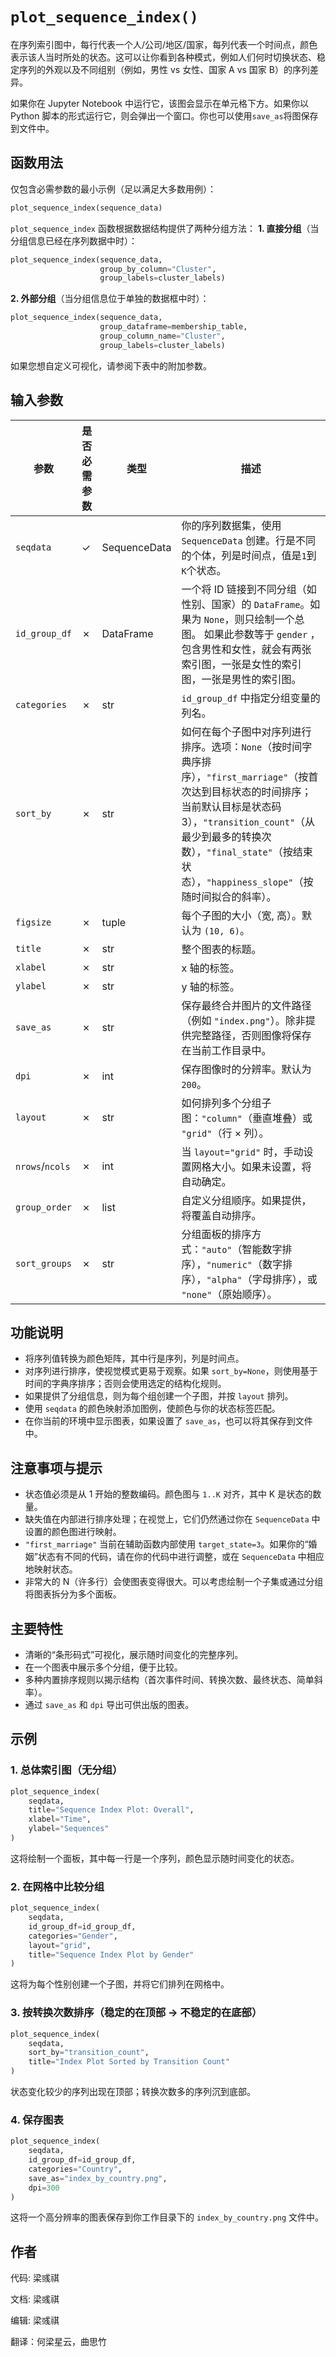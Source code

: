 # `plot_sequence_index()`
在序列索引图中，每行代表一个人/公司/地区/国家，每列代表一个时间点，颜色表示该人当时所处的状态。这可以让你看到各种模式，例如人们何时切换状态、稳定序列的外观以及不同组别（例如，男性 vs 女性、国家 A vs 国家 B）的序列差异。

如果你在 Jupyter Notebook 中运行它，该图会显示在单元格下方。如果你以 Python 脚本的形式运行它，则会弹出一个窗口。你也可以使用`save_as`将图保存到文件中。

## 函数用法

仅包含必需参数的最小示例（足以满足大多数用例）：

```python
plot_sequence_index(sequence_data)
```
`plot_sequence_index` 函数根据数据结构提供了两种分组方法：
**1. 直接分组**（当分组信息已经在序列数据中时）：

```python
plot_sequence_index(sequence_data, 
                    group_by_column="Cluster", 
                    group_labels=cluster_labels)
```

**2. 外部分组**（当分组信息位于单独的数据框中时）：

```python
plot_sequence_index(sequence_data, 
                    group_dataframe=membership_table, 
                    group_column_name="Cluster", 
                    group_labels=cluster_labels)
```

如果您想自定义可视化，请参阅下表中的附加参数。

## 输入参数

| 参数       | 是否必需参数 | 类型         | 描述                                                                                                                                                                           |
| --------------- |--------| ------------ |------------------------------------------------------------------------------------------------------------------------------------------------------------------------------|
| `seqdata`       | ✓      | SequenceData | 你的序列数据集，使用 `SequenceData` 创建。行是不同的个体，列是时间点，值是`1`到`K`个状态。                                                                                                                     |
| `id_group_df`   | ✗      | DataFrame    | 一个将 ID 链接到不同分组（如性别、国家）的 `DataFrame`。如果为 `None`，则只绘制一个总图。 如果此参数等于 `gender` ，包含男性和女性，就会有两张索引图，一张是女性的索引图，一张是男性的索引图。                                                             |
| `categories`    | ✗      | str          | `id_group_df` 中指定分组变量的列名。                                                                                                                                                    |
| `sort_by`       | ✗      | str          | 如何在每个子图中对序列进行排序。选项：`None`（按时间字典序排序），`"first_marriage"`（按首次达到目标状态的时间排序；当前默认目标是状态码 3），`"transition_count"`（从最少到最多的转换次数），`"final_state"`（按结束状态），`"happiness_slope"`（按随时间拟合的斜率）。 
| `figsize`       | ✗      | tuple        | 每个子图的大小（宽, 高）。默认为 `(10, 6)`。                                                                                                                                                 |
| `title`         | ✗      | str          | 整个图表的标题。                                                                                                                                                                     |
| `xlabel`        | ✗      | str          | x 轴的标签。                                                                                                                                                                      |
| `ylabel`        | ✗      | str          | y 轴的标签。                                                                                                                                                                      |
| `save_as`       | ✗      | str          | 保存最终合并图片的文件路径（例如 `"index.png"`）。除非提供完整路径，否则图像将保存在当前工作目录中。                                                                                                                    |
| `dpi`           | ✗      | int          | 保存图像时的分辨率。默认为`200`。                                                                                                                                                          |
| `layout`        | ✗      | str          | 如何排列多个分组子图：`"column"`（垂直堆叠）或 `"grid"`（行 × 列）。                                                                                                                                |
| `nrows`/`ncols` | ✗      | int          | 当 `layout="grid"` 时，手动设置网格大小。如果未设置，将自动确定。                                                                                                                                    |
| `group_order`   | ✗      | list         | 自定义分组顺序。如果提供，将覆盖自动排序。                                                                                                                                                        |
| `sort_groups`   | ✗      | str          | 分组面板的排序方式：`"auto"`（智能数字排序），`"numeric"`（数字排序），`"alpha"`（字母排序），或 `"none"`（原始顺序）。                                                                                               |

## 功能说明

* 将序列值转换为颜色矩阵，其中行是序列，列是时间点。
* 对序列进行排序，使视觉模式更易于观察。如果 `sort_by=None`，则使用基于时间的字典序排序；否则会使用选定的结构化规则。
* 如果提供了分组信息，则为每个组创建一个子图，并按 `layout` 排列。
* 使用 `seqdata` 的颜色映射添加图例，使颜色与你的状态标签匹配。
* 在你当前的环境中显示图表，如果设置了 `save_as`，也可以将其保存到文件中。

## 注意事项与提示

* 状态值必须是从 1 开始的整数编码。颜色图与 `1..K` 对齐，其中 K 是状态的数量。
* 缺失值在内部进行排序处理；在视觉上，它们仍然通过你在 `SequenceData` 中设置的颜色图进行映射。
* `"first_marriage"` 当前在辅助函数内部使用 `target_state=3`。如果你的“婚姻”状态有不同的代码，请在你的代码中进行调整，或在 `SequenceData` 中相应地映射状态。
* 非常大的 N（许多行）会使图表变得很大。可以考虑绘制一个子集或通过分组将图表拆分为多个面板。

## 主要特性

* 清晰的“条形码式”可视化，展示随时间变化的完整序列。
* 在一个图表中展示多个分组，便于比较。
* 多种内置排序规则以揭示结构（首次事件时间、转换次数、最终状态、简单斜率）。
* 通过 `save_as` 和 `dpi` 导出可供出版的图表。

## 示例

### 1. 总体索引图（无分组）

```python
plot_sequence_index(
    seqdata,
    title="Sequence Index Plot: Overall",
    xlabel="Time",
    ylabel="Sequences"
)
```

这将绘制一个面板，其中每一行是一个序列，颜色显示随时间变化的状态。

### 2. 在网格中比较分组

```python
plot_sequence_index(
    seqdata,
    id_group_df=id_group_df,
    categories="Gender",
    layout="grid",
    title="Sequence Index Plot by Gender"
)
```

这将为每个性别创建一个子图，并将它们排列在网格中。

### 3. 按转换次数排序（稳定的在顶部 → 不稳定的在底部）

```python
plot_sequence_index(
    seqdata,
    sort_by="transition_count",
    title="Index Plot Sorted by Transition Count"
)
```

状态变化较少的序列出现在顶部；转换次数多的序列沉到底部。

### 4. 保存图表

```python
plot_sequence_index(
    seqdata,
    id_group_df=id_group_df,
    categories="Country",
    save_as="index_by_country.png",
    dpi=300
)
```

这将一个高分辨率的图表保存到你工作目录下的 `index_by_country.png` 文件中。

## 作者

代码: 梁彧祺

文档: 梁彧祺

编辑: 梁彧祺

翻译：何梁星云，曲思竹
